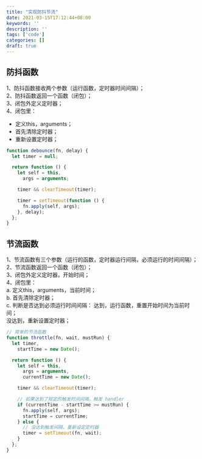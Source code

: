 ```yaml
---
title: "实现防抖节流"
date: 2021-03-15T17:12:44+08:00
keywords: ''
description: ''
tags: ['code']
categories: []
draft: true
---
```


## 防抖函数 

1、防抖函数接收两个参数（运行函数，定时器时间间隔）；   
2、防抖函数返回一个函数（闭包）；   
3、闭包外定义定时器；   
4、闭包里：   
- 定义this，arguments；    
- 首先清除定时器；     
- 重新设置定时器；   


```javascript
function debounce(fn, delay) {
  let timer = null;

  return function () {
    let self = this,
      args = arguments;

    timer && clearTimeout(timer);

    timer = setTimeout(function () {
      fn.apply(self, args);
    }, delay);
  };
}
```

## 节流函数 

1、节流函数有三个参数（运行的函数，定时器运行间隔，必须运行的时间间隔）；   
2、节流函数返回一个函数（闭包）；   
3、闭包外定义定时器，开始时间；   
4、闭包里：  
a. 定义this，arguments，当前时间；   
b. 首先清除定时器；   
c. 判断是否达到必须运行时间间隔：
达到，运行函数，重置开始时间为当前时间；   
没达到，重新设置定时器；   

```javascript
// 简单的节流函数
function throttle(fn, wait, mustRun) {
  let timer,
    startTime = new Date();

  return function () {
    let self = this,
      args = arguments,
      currentTime = new Date();

    timer && clearTimeout(timer);

    // 如果达到了规定的触发时间间隔，触发 handler
    if (currentTime - startTime >= mustRun) {
      fn.apply(self, args);
      startTime = currentTime;
    } else {
      // 没达到触发间隔，重新设定定时器
      timer = setTimeout(fn, wait);
    }
  };
}
```




